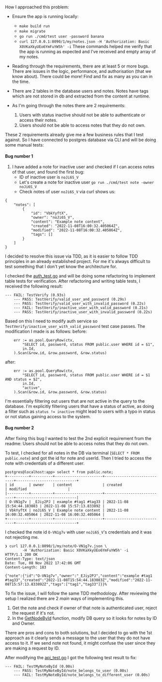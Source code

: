 How I approached this problem:

* Ensure the app is running locally:
   * `make build run`
   * `make migrate`
   * `go run ./cmd/test user -password banana`
   * `curl 127.0.0.1:8090/1/my/notes.json -H 'Authorization: Basic X0VKaXkyUEo6YmFuYW5h' -i`
These commands helped me verify that the app is running as expected and I've received and empty array of my notes.

* Reading through the requirements, there are at least 5 or more bugs. There are issues in the logic, performance, and authorisation (that we know about). There could be more! Find and fix as many as you can in the time.

* There are 2 tables in the database users and notes. Notes have tags which are not stored in db and extracted from the content at runtime.

* As I'm going through the notes there are 2 requirements:
  1. Users with status inactive should not be able to authenticate or access their notes.
  2. Users should not be able to access notes that they do not own.

These 2 requirements already give me a few business rules that I test against. So I have connected to postgres database via CLI and will be doing some manual tests:

#### Bug number 1
1. I have added a note for inactive user and checked if I can access notes of that user, and found the first bug:
    - ID of inactive user is `noJi6S_V`
    - Let's create a note for inactive user `go run ./cmd/test note -owner noJi6S_V`
    - Check notes of user `noJi6S_V` via curl shows us:
```
{
    "notes": [
        {
            "id": "VbkYyftX",
            "owner": "noJi6S_V",
            "content": "Example note content",
            "created": "2022-11-08T16:00:32.405064Z",
            "modified": "2022-11-08T16:00:32.405064Z",
            "tags": []
        }
    ]
}
```
I decided to resolve this issue via TDD, as it is easier to follow TDD principles in an already established project. For me it's always difficult to test something that I don't yet know the architecture for.

I checked the [auth_test.go](auth/auth_test.go) and will be doing some refactoring to implement table tests for verification. After refactoring and writing table tests, I received the following result:
```
--- FAIL: TestVerify (0.93s)
    --- PASS: TestVerify/valid_user_and_password (0.29s)
    --- PASS: TestVerify/valid_user_with_invalid_password (0.22s)
    --- FAIL: TestVerify/inactive_user_with_valid_password (0.21s)
    --- PASS: TestVerify/inactive_user_with_invalid_password (0.22s)
```
Based on this I need to modify auth service so `TestVerify/inactive_user_with_valid_password` test case passes. The modification I made is as follows:
before:
```
	err := as.pool.QueryRow(ctx,
		"SELECT id, password, status FROM public.user WHERE id = $1",
		in.Id,
	).Scan(&row.id, &row.password, &row.status)
```
after:
```
	err := as.pool.QueryRow(ctx,
		"SELECT id, password, status FROM public.user WHERE id = $1 AND status = $2",
		in.Id,
		"active",
	).Scan(&row.id, &row.password, &row.status)
```
I'm essentially filtering out users that are not active in the query to the database. I'm explicitly filtering users that have a status of active, as doing a filter such as `status != inactive` might lead to users with a typo in status or not status gaining access to the system.

#### Bug number 2
After fixing this bug I wanted to test the 2nd explicit requirement from the readme: Users should not be able to access notes that they do not own.

To test, I checked for all notes in the DB via terminal (`SELECT * FROM public.note`) and got the id for note and userId. Then I tried to access the note with credentials of a different user.

```
postgres@localhost:app> select * from public.note;
+----------+----------+----------------------+----------------------------+----------------------------+
| id       | owner    | content              | created                    | modified                   |
|----------+----------+----------------------+----------------------------+----------------------------|
| O-VN1g7v | _EJiy2PJ | example #tag1 #tag33 | 2022-11-08 15:54:44.183083 | 2022-11-08 15:57:13.833892 |
| VbkYyftX | noJi6S_V | Example note content | 2022-11-08 16:00:32.405064 | 2022-11-08 16:00:32.405064 |
+----------+----------+----------------------+----------------------------+----------------------------+
```
I checked the note id `O-VN1g7v` with user `noJi6S_V`'s credentials and it was not rejecting me.
```
❯ curl 127.0.0.1:8090/1/my/note/O-VN1g7v.json \
        -H 'Authorization: Basic X0VKaXkyUEo6YmFuYW5h' -i
HTTP/1.1 200 OK
Content-Type: text/json
Date: Tue, 08 Nov 2022 17:42:06 GMT
Content-Length: 183

{"note":{"id":"O-VN1g7v","owner":"_EJiy2PJ","content":"example #tag1 #tag33","created":"2022-11-08T15:54:44.183083Z","modified":"2022-11-08T15:57:13.833892Z","tags":["tag1","tag33"]}}%
```

To fix the issue, I will follow the same TDD methodology. After reviewing the setup I realized there are 2 *main* ways of implementing this.
1. Get the note and check if owner of that note is authenticated user, reject the request if it's not. 
2. In the [GetNodeById](api/model/notes.go) function, modify DB query so it looks for notes by ID and Owner.

There are pros and cons to both solutions, but I decided to go with the 1st approach as it clearly sends a message to the user that they do not have access to it. If we send note not found, it might confuse the user since they are making a request by ID.

After modifying the [api_test.go](api/api_test.go) I got the following test result to fix:
```
--- FAIL: TestMyNoteById (0.00s)
    --- PASS: TestMyNoteById/note_belongs_to_user (0.00s)
    --- FAIL: TestMyNoteById/note_belongs_to_different_user (0.00s)
```







